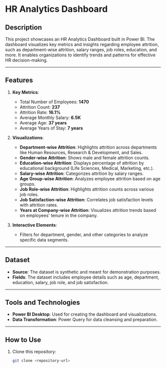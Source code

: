 # HR Analytics Dashboard

## Description
This project showcases an HR Analytics Dashboard built in Power BI. The dashboard visualizes key metrics and insights regarding employee attrition, such as department-wise attrition, salary ranges, job roles, education, and more. It enables organizations to identify trends and patterns for effective HR decision-making.

---

## Features
1. **Key Metrics**:
   - Total Number of Employees: **1470**
   - Attrition Count: **237**
   - Attrition Rate: **16.1%**
   - Average Monthly Salary: **6.5K**
   - Average Age: **37 years**
   - Average Years of Stay: **7 years**

2. **Visualizations**:
   - **Department-wise Attrition**: Highlights attrition across departments like Human Resources, Research & Development, and Sales.
   - **Gender-wise Attrition**: Shows male and female attrition counts.
   - **Education-wise Attrition**: Displays percentage of attrition by educational background (Life Sciences, Medical, Marketing, etc.).
   - **Salary-wise Attrition**: Categorizes attrition by salary ranges.
   - **Age Group-wise Attrition**: Analyzes employee attrition based on age groups.
   - **Job Role-wise Attrition**: Highlights attrition counts across various job roles.
   - **Job Satisfaction-wise Attrition**: Correlates job satisfaction levels with attrition rates.
   - **Years at Company-wise Attrition**: Visualizes attrition trends based on employees' tenure in the company.

3. **Interactive Elements**:
   - Filters for department, gender, and other categories to analyze specific data segments.

---

## Dataset
- **Source**: The dataset is synthetic and meant for demonstration purposes.
- **Fields**: The dataset includes employee details such as age, department, education, salary, job role, and job satisfaction.

---

## Tools and Technologies
- **Power BI Desktop**: Used for creating the dashboard and visualizations.
- **Data Transformation**: Power Query for data cleansing and preparation.

---

## How to Use
1. Clone this repository:
   ```bash
   git clone <repository-url>
